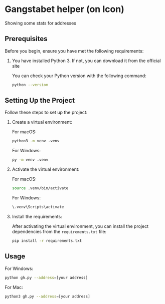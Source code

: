 # Gangstabet helper (on Icon)

Showing some stats for addresses

## Prerequisites

Before you begin, ensure you have met the following requirements:

1. You have installed Python 3. If not, you can download it from the official site

    You can check your Python version with the following command:

    ```bash
    python --version
    ```

## Setting Up the Project
Follow these steps to set up the project:

1. Create a virtual environment:

    For macOS:
    ```bash
    python3 -m venv .venv
    ```

    For Windows:
    ```bash
    py -m venv .venv
    ```

2. Activate the virtual environment:

    For macOS:
    ```bash
    source .venv/bin/activate
    ```

    For Windows:
    ```bash
    \.venv\Scripts\activate
    ```

3. Install the requirements: 

    After activating the virtual environment, you can install the project dependencies from the ```requirements.txt``` file:
    ```bash
    pip install -r requirements.txt
    ```

## Usage

For Windows:
```bash
python gh.py --address=[your address]
```

For Mac:
```bash
python3 gh.py --address=[your address]
```